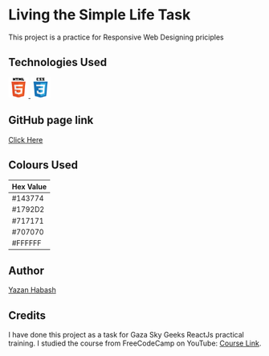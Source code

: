 # Living the Simple Life Task

This project is a practice for Responsive Web Designing priciples 

## Technologies Used
<a href="https://www.w3.org/html/" target="_blank" rel="noreferrer">
  <img src="https://raw.githubusercontent.com/devicons/devicon/master/icons/html5/html5-original-wordmark.svg" alt="html5" width="40" height="40"/>
</a>
<a href="https://www.w3schools.com/css/" target="_blank" rel="noreferrer">
  <img src="https://raw.githubusercontent.com/devicons/devicon/master/icons/css3/css3-original-wordmark.svg" alt="css3" width="40" height="40"/> 
</a>


## GitHub page link
[Click Here](https://yazan-habash114.github.io/Responsive-Design-Task/)

## Colours Used

| Hex Value |
| --------- |
| #143774 |
| #1792D2 |
| #717171 |
| #707070 |
| #FFFFFF |

## Author
[Yazan Habash](https://github.com/Yazan-Habash114)


## Credits 
I have done this project as a task for Gaza Sky Geeks ReactJs practical training. I studied the course from FreeCodeCamp on YouTube: [Course Link](https://www.youtube.com/watch?v=srvUrASNj0s).

